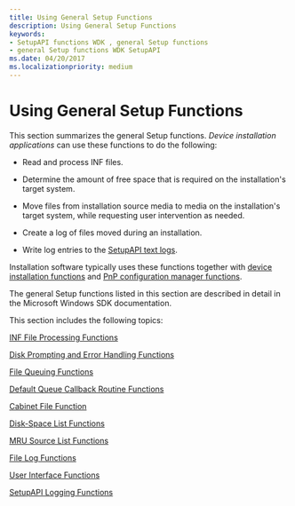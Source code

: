 ```yaml
---
title: Using General Setup Functions
description: Using General Setup Functions
keywords:
- SetupAPI functions WDK , general Setup functions
- general Setup functions WDK SetupAPI
ms.date: 04/20/2017
ms.localizationpriority: medium
---
```


# Using General Setup Functions





This section summarizes the general Setup functions. *Device installation applications* can use these functions to do the following:

-   Read and process INF files.

-   Determine the amount of free space that is required on the installation's target system.

-   Move files from installation source media to media on the installation's target system, while requesting user intervention as needed.

-   Create a log of files moved during an installation.

-   Write log entries to the [SetupAPI text logs](setupapi-text-logs.md).

Installation software typically uses these functions together with [device installation functions](/previous-versions/ff541299(v=vs.85)) and [PnP configuration manager functions](/previous-versions/ff549713(v=vs.85)).

The general Setup functions listed in this section are described in detail in the Microsoft Windows SDK documentation.

This section includes the following topics:

[INF File Processing Functions](inf-file-processing-functions.md)

[Disk Prompting and Error Handling Functions](disk-prompting-and-error-handling-functions.md)

[File Queuing Functions](file-queuing-functions.md)

[Default Queue Callback Routine Functions](default-queue-callback-routine-functions.md)

[Cabinet File Function](cabinet-file-function.md)

[Disk-Space List Functions](disk-space-list-functions.md)

[MRU Source List Functions](mru-source-list-functions.md)

[File Log Functions](file-log-functions.md)

[User Interface Functions](user-interface-functions.md)

[SetupAPI Logging Functions](setupapi-logging-functions.md)

 

